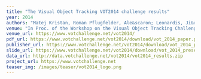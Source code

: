 ```yaml
---
title: "The Visual Object Tracking VOT2014 challenge results"
year: 2014
authors: "Matej Kristan, Roman Pflugfelder, Ale&scaron; Leonardis, Ji&rcaron;&iacute; Matas, Luka &Ccaron;ehovin, Georg Nebehay, <i>et al.</i>"
venue: "In Proc. of the Workshop on the Visual Object Tracking Challenge (VOT, in conjunction with ECCV)"
venue_url: https://www.votchallenge.net/vot2014/
pdf_url: https://www.votchallenge.net/vot2014/download/vot_2014_paper.pdf
publisher_url: https://www.votchallenge.net/vot2014/download/vot_2014_paper.pdf
slide_url: https://www.votchallenge.net/vot2014/download/vot_2014_presentation.pdf
data_url: http://data.votchallenge.net/vot2014/vot2014_results.zip
project_url: https://www.votchallenge.net
teaser_img: /images/teaser/vot2014_logo.png
---
```

